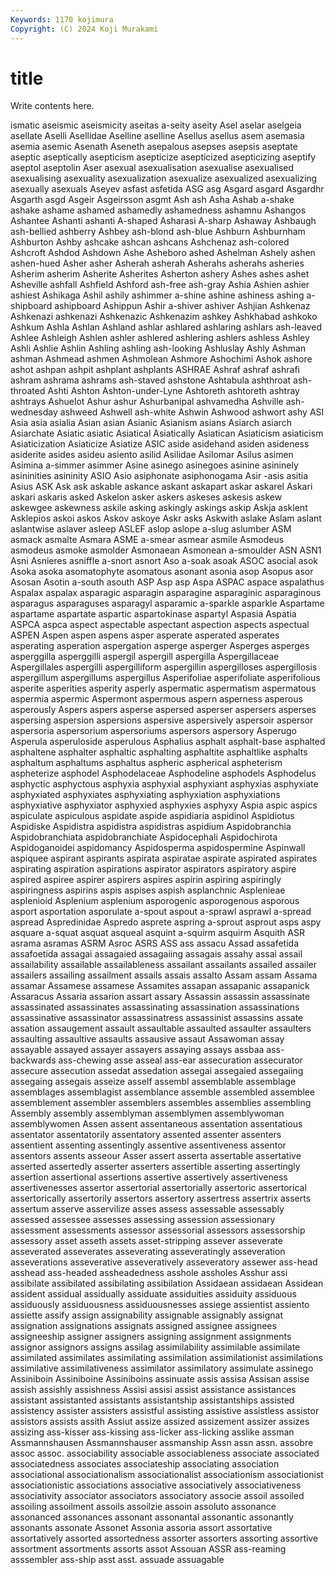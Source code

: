 ```yaml
---
Keywords: 1170 kojimura
Copyright: (C) 2024 Koji Murakami
---
```


# title

Write contents here.



ismatic aseismic aseismicity aseitas a-seity aseity Asel aselar
aselgeia asellate Aselli Asellidae Aselline aselline Asellus asellus asem asemasia
asemia asemic Asenath Aseneth asepalous asepses asepsis aseptate aseptic aseptically
asepticism asepticize asepticized asepticizing aseptify aseptol aseptolin Aser asexual asexualisation
asexualise asexualised asexualising asexuality asexualization asexualize asexualized asexualizing asexually asexuals
Aseyev asfast asfetida ASG asg Asgard asgard Asgardhr Asgarth asgd
Asgeir Asgeirsson asgmt Ash ash Asha Ashab a-shake ashake ashame
ashamed ashamedly ashamedness ashamnu Ashangos Ashantee Ashanti ashanti A-shaped Asharasi
A-sharp Ashaway Ashbaugh ash-bellied ashberry Ashbey ash-blond ash-blue Ashburn Ashburnham
Ashburton Ashby ashcake ashcan ashcans Ashchenaz ash-colored Ashcroft Ashdod Ashdown
Ashe Asheboro ashed Ashelman Ashely ashen ashen-hued Asher asher Asherah
asherah Asherahs asherahs asheries Asherim asherim Asherite Asherites Asherton ashery
Ashes ashes ashet Asheville ashfall Ashfield Ashford ash-free ash-gray Ashia
Ashien ashier ashiest Ashikaga Ashil ashily ashimmer a-shine ashine ashiness
ashing a-shipboard ashipboard Ashippun Ashir a-shiver ashiver Ashjian Ashkenaz Ashkenazi
ashkenazi Ashkenazic Ashkenazim ashkey Ashkhabad ashkoko Ashkum Ashla Ashlan Ashland
ashlar ashlared ashlaring ashlars ash-leaved Ashlee Ashleigh Ashlen ashler ashlered
ashlering ashlers ashless Ashley Ashli Ashlie Ashlin Ashling ashling ash-looking
Ashluslay Ashly Ashman ashman Ashmead ashmen Ashmolean Ashmore Ashochimi Ashok
ashore ashot ashpan ashpit ashplant ashplants ASHRAE Ashraf ashraf ashrafi
ashram ashrama ashrams ash-staved ashstone Ashtabula ashthroat ash-throated Ashti Ashton
Ashton-under-Lyne Ashtoreth ashtoreth ashtray ashtrays Ashuelot Ashur ashur Ashurbanipal ashvamedha
Ashville ash-wednesday ashweed Ashwell ash-white Ashwin Ashwood ashwort ashy ASI
Asia asia asialia Asian asian Asianic Asianism asians Asiarch asiarch
Asiarchate Asiatic asiatic Asiatical Asiatically Asiatican Asiaticism asiaticism Asiaticization Asiaticize
Asiatize ASIC aside asidehand asiden asideness asiderite asides asideu asiento
asilid Asilidae Asilomar Asilus asimen Asimina a-simmer asimmer Asine asinego
asinegoes asinine asininely asininities asininity ASIO Asio asiphonate asiphonogama Asir
-asis asitia Asius ASK Ask ask askable askance askant askapart
askar askarel Askari askari askaris asked Askelon asker askers askeses
askesis askew askewgee askewness askile asking askingly askings askip Askja
asklent Asklepios askoi askos Askov askoye Askr asks Askwith aslake
Aslam aslant aslantwise aslaver asleep ASLEF aslop aslope a-slug aslumber
ASM asmack asmalte Asmara ASME a-smear asmear asmile Asmodeus asmodeus
asmoke asmolder Asmonaean Asmonean a-smoulder ASN ASN1 Asni Asnieres asniffle
a-snort asnort Aso a-soak asoak ASOC asocial asok Asoka asoka
asomatophyte asomatous asonant asonia asop Asopus asor Asosan Asotin a-south
asouth ASP Asp asp Aspa ASPAC aspace aspalathus Aspalax aspalax
asparagic asparagin asparagine asparaginic asparaginous asparagus asparaguses asparagyl asparamic a-sparkle
asparkle Aspartame aspartame aspartate aspartic aspartokinase aspartyl Aspasia Aspatia ASPCA
aspca aspect aspectable aspectant aspection aspects aspectual ASPEN Aspen aspen
aspens asper asperate asperated asperates asperating asperation aspergation asperge asperger
Asperges asperges asperggilla asperggilli aspergil aspergill aspergilla Aspergillaceae Aspergillales aspergilli
aspergilliform aspergillin aspergilloses aspergillosis aspergillum aspergillums aspergillus Asperifoliae asperifoliate asperifolious
asperite asperities asperity asperly aspermatic aspermatism aspermatous aspermia aspermic Aspermont
aspermous aspern asperness asperous asperously Aspers aspers asperse aspersed asperser
aspersers asperses aspersing aspersion aspersions aspersive aspersively aspersoir aspersor aspersoria
aspersorium aspersoriums aspersors aspersory Asperugo Asperula asperuloside asperulous Asphalius asphalt
asphalt-base asphalted asphaltene asphalter asphaltic asphalting asphaltite asphaltlike asphalts asphaltum
asphaltums asphaltus aspheric aspherical aspheterism aspheterize asphodel Asphodelaceae Asphodeline asphodels
Asphodelus asphyctic asphyctous asphyxia asphyxial asphyxiant asphyxias asphyxiate asphyxiated asphyxiates
asphyxiating asphyxiation asphyxiations asphyxiative asphyxiator asphyxied asphyxies asphyxy Aspia aspic
aspics aspiculate aspiculous aspidate aspide aspidiaria aspidinol Aspidiotus Aspidiske Aspidistra
aspidistra aspidistras aspidium Aspidobranchia Aspidobranchiata aspidobranchiate Aspidocephali Aspidochirota Aspidoganoidei aspidomancy
Aspidosperma aspidospermine Aspinwall aspiquee aspirant aspirants aspirata aspiratae aspirate aspirated
aspirates aspirating aspiration aspirations aspirator aspirators aspiratory aspire aspired aspiree
aspirer aspirers aspires aspirin aspiring aspiringly aspiringness aspirins aspis aspises
aspish asplanchnic Asplenieae asplenioid Asplenium asplenium asporogenic asporogenous asporous asport
asportation asporulate a-spout aspout a-sprawl asprawl a-spread aspread Aspredinidae Aspredo
asprete aspring a-sprout asprout asps aspy asquare a-squat asquat asqueal
asquint a-squirm asquirm Asquith ASR asrama asramas ASRM Asroc ASRS
ASS ass assacu Assad assafetida assafoetida assagai assagaied assagaiing assagais
assahy assai assail assailability assailable assailableness assailant assailants assailed assailer
assailers assailing assailment assails assais assalto Assam assam Assama assamar
Assamese assamese Assamites assapan assapanic assapanick Assaracus Assaria assarion assart
assary Assassin assassin assassinate assassinated assassinates assassinating assassination assassinations assassinative
assassinator assassinatress assassinist assassins assate assation assaugement assault assaultable assaulted
assaulter assaulters assaulting assaultive assaults assausive assaut Assawoman assay assayable
assayed assayer assayers assaying assays assbaa ass-backwards ass-chewing asse asseal
ass-ear assecuration assecurator assecure assecution assedat assedation assegai assegaied assegaiing
assegaing assegais asseize asself assembl assemblable assemblage assemblages assemblagist assemblance
assemble assembled assemblee assemblement assembler assemblers assembles assemblies assembling Assembly
assembly assemblyman assemblymen assemblywoman assemblywomen Assen assent assentaneous assentation assentatious
assentator assentatorily assentatory assented assenter assenters assentient assenting assentingly assentive
assentiveness assentor assentors assents asseour Asser assert asserta assertable assertative
asserted assertedly asserter asserters assertible asserting assertingly assertion assertional assertions
assertive assertively assertiveness assertivenesses assertor assertorial assertorially assertoric assertorical assertorically
assertorily assertors assertory assertress assertrix asserts assertum asserve asservilize asses
assess assessable assessably assessed assessee assesses assessing assession assessionary assessment
assessments assessor assessorial assessors assessorship assessory asset asseth assets asset-stripping
assever asseverate asseverated asseverates asseverating asseveratingly asseveration asseverations asseverative asseveratively
asseveratory assewer ass-head asshead ass-headed assheadedness asshole assholes Asshur assi
assibilate assibilated assibilating assibilation Assidaean assidaean Assidean assident assidual assidually
assiduate assiduities assiduity assiduous assiduously assiduousness assiduousnesses assiege assientist assiento
assiette assify assign assignability assignable assignably assignat assignation assignations assignats
assigned assignee assignees assigneeship assigner assigners assigning assignment assignments assignor
assignors assigns assilag assimilability assimilable assimilate assimilated assimilates assimilating assimilation
assimilationist assimilations assimilative assimilativeness assimilator assimilatory assimulate assinego Assiniboin Assiniboine
Assiniboins assinuate assis assisa Assisan assise assish assishly assishness Assisi
assisi assist assistance assistances assistant assistanted assistants assistantship assistantships assisted
assistency assister assisters assistful assisting assistive assistless assistor assistors assists
assith Assiut assize assized assizement assizer assizes assizing ass-kisser ass-kissing
ass-licker ass-licking asslike assman Assmannshausen Assmannshauser assmanship Assn assn assn.
assobre assoc assoc. associability associable associableness associate associated associatedness associates
associateship associating association associational associationalism associationalist associationism associationist associationistic associations
associative associatively associativeness associativity associator associators associatory associe assoil assoiled
assoiling assoilment assoils assoilzie assoin assoluto assonance assonanced assonances assonant
assonantal assonantic assonantly assonants assonate Assonet Assonia assoria assort assortative
assortatively assorted assortedness assorter assorters assorting assortive assortment assortments assorts
assot Assouan ASSR ass-reaming asssembler ass-ship asst asst. assuade assuagable

